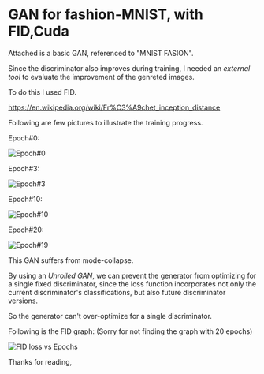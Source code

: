 # GAN for fashion-MNIST, with FID,Cuda
Attached is a basic GAN, referenced to "MNIST FASION".

Since the discriminator also improves during training, I needed an *external tool* to evaluate the improvement of the genreted images.

To do this I used FID.

https://en.wikipedia.org/wiki/Fr%C3%A9chet_inception_distance

Following are few pictures to illustrate the training progress.

Epoch#0:

![Epoch#0](sample/fake_images-30.png)

Epoch#3:

![Epoch#3](https://user-images.githubusercontent.com/41025885/131232496-898ba6b7-26a4-4011-bd9d-5edf40ed3ed7.png)

Epoch#10:

![Epoch#10](https://user-images.githubusercontent.com/41025885/131232519-c92ad681-893d-4817-aa2e-a3601e48158a.png)

Epoch#20:

![Epoch#19](https://user-images.githubusercontent.com/41025885/131232520-4175f512-ce89-45b6-9464-5055082e7ccf.png)


This GAN suffers from mode-collapse. 

By using an *Unrolled GAN*, we can prevent the generator from optimizing for a single fixed discriminator, since the loss function incorporates not only the current discriminator's classifications, but also future discriminator versions.

So the generator can't over-optimize for a single discriminator.

Following is the FID graph: (Sorry for not finding the graph with 20 epochs)

![FID loss vs Epochs](https://user-images.githubusercontent.com/41025885/131232734-1f2bf977-dd45-4a65-8e28-38a8056d98cb.png)

Thanks for reading, 

